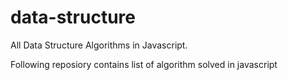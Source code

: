 # data-structure
All Data Structure Algorithms in Javascript.

Following reposiory contains list of algorithm solved in javascript
